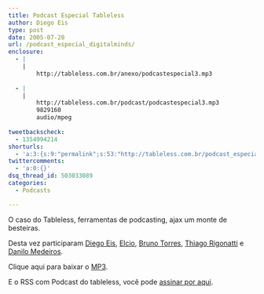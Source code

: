 ```yaml
---
title: Podcast Especial Tableless
author: Diego Eis
type: post
date: 2005-07-20
url: /podcast_especial_digitalminds/
enclosure:
  - |
    |
        http://tableless.com.br/anexo/podcastespecial3.mp3
        
  - |
    |
        http://tableless.com.br/podcast/podcastespecial3.mp3
        9829160
        audio/mpeg
        
tweetbackscheck:
  - 1354994214
shorturls:
  - 'a:3:{s:9:"permalink";s:53:"http://tableless.com.br/podcast_especial_digitalminds";s:7:"tinyurl";s:26:"http://tinyurl.com/455ndj8";s:4:"isgd";s:19:"http://is.gd/rzzEpT";}'
twittercomments:
  - 'a:0:{}'
dsq_thread_id: 503033089
categories:
  - Podcasts

---
```

O caso do Tableless, ferramentas de podcasting, ajax um monte de besteiras.
  
Desta vez participaram [Diego Eis][1], [Elcio][2], [Bruno Torres][3], [Thiago Rigonatti][4] e [Danilo Medeiros][5]. 

Clique aqui para baixar o [MP3][6].
  
E o RSS com Podcast do tableless, você pode [assinar por aqui][7].

 [1]: http://tableless.com.br/eyesmiles/
 [2]: http://www.elcio.com.br/
 [3]: http://brunotorres.net/
 [4]: http://www.mobilelife.com.br/
 [5]: http://www.digitalminds.com.br/
 [6]: http://tableless.com.br/podcast/podcastespecial3.mp3
 [7]: http://tableless.com.br/rss.asp